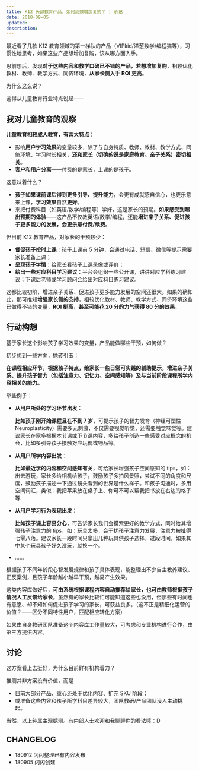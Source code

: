 ```yaml
---
title: K12 头部教育产品，如何高效增加复购？ | 杂记
date: 2018-09-05
updated: 
description: 
---
```




最近看了几款 K12 教育领域的第一梯队的产品（VIPkid/洋葱数学/编程猫等），习惯性地思考，如果这些产品想增加复购，该从哪方面入手。

思前想后，发现**对于这些内容和教学口碑已不错的产品，若想增加复购**，相较优化教材、教师、教学方式、同侪环境，**从家长侧入手 ROI 更高**。


为什么这么说？ 

这得从儿童教育行业特点说起——

## 我对儿童教育的观察



**儿童教育相较成人教育，有两大特点**：
    

* 影响**用户学习效果**的变量较多，除了与自身特质、教师、教材、教学方式、同侪环境、学习时长相关，**还和家长（切确的说是家庭教育、亲子关系）密切相关**。
* **客户和用户分离**——付费的是家长，上课的是孩子。   

这意味着什么？
    
* **孩子如果课前课后得到更多引导、提升能力**，会更有成就感自信心，也更乐意来上课，**学习效果**自然**更好**。
* 来把付费科目（如英语/数学/编程等）学好，这是家长的预期。**如果感受到超出预期的体验**——这产品不仅教英语/数学/编程，还能**增进亲子关系、促进孩子更多能力的发展，会更乐意付费/续费**。
    
但目前 K12 教育产品，对家长的干预较少：

- **督促孩子按时上课**：孩子上课前 5 分钟，会通过电话、短信、微信等提示需要家长准备上课；
- **呈现孩子学情**：给家长看孩子上课录像或评价；
- **给出一些对应科目学习建议**：平台会组织一些公开课，讲讲对应学科练习建议；下课后老师或学习顾问会给出对应科目练习建议。
    
这都比较初阶，增进亲子关系、促进孩子更多能力发展的空间还很大。如果的确如此，那可推知**增强家长侧的支持**，相较优化教材、教师、教学方式、同侪环境这些已做得不错的变量，**ROI 挺高，甚至可能花 20 分的力气获得 80 分的效果**。
    
## 行动构想
    
基于家长这个影响孩子学习效果的变量，产品能做哪些干预，如何做？

初步想到一些方向，抛砖引玉：
    
**在课程相应环节，根据孩子特点，给家长一些日常可实践的辅助提示，增进亲子关系、提升孩子智力（包括注意力、记忆力、空间感知等）及与当前阶段课程所学内容相关的能力。**

举些例子：

- **从用户所处的学习环节出发**：

    **比如孩子刚开始课程且在不到 7 岁**，可提示孩子的智力发育（神经可塑性 Neuroplasticity）需要多元刺激，不仅需要视觉听觉，还需要触觉味觉等。建议家长在家多根据本节课或下节课内容，多给孩子创造一些感受对应概念的机会，比如多引导孩子接触对应玩偶或物品等。    

- **从用户所学内容出发**：

    **比如最近学的内容和空间感知有关**，可给家长增强孩子空间感知的 tips，如：出去游玩，家长多给相机给孩子，鼓励孩子多拍风景照，尝试不同的角度和尺度，鼓励孩子描述一下通过镜头看到的世界是什么样子。和孩子沟通时，多用空间词汇，类似：我把苹果放在桌子上、你可不可以帮我把书放在右边的格子等.

- **从用户学习行为表现出发**：

    **比如孩子课上容易分心**，可告诉家长我们会摸索更好的教学方式，同时给其增强孩子注意力的 tips，如：玩具太多，会干扰孩子注意力发展，注意力被扯得七零八落。建议家长一段时间只拿出几种玩具供孩子选择，过段时间，如果其中某个玩具孩子好久没玩，就换一个。
    

- ……

根据孩子不同年龄段心智发展规律和孩子具体表现，能整理出不少自主教养建议、正反案例，且孩子年龄越小越早干预，越易产生效果。
   
这类内容库做好后，**可由系统根据课程内容自动推荐给家长，也可由教师根据孩子情况人工反馈给家长**。虽然有的家长比较忙可能知道这些也没用，但那些有时间也有意愿、却不知如何促进孩子学习的家长，可获益良多。（这不正是精细化运营的价值？——区分不同特性用户，匹配相应转化方案）
    
如果由自身教研团队准备这个内容库工作量较大，可考虑和专业机构进行合作，由第三方提供内容。

## 讨论

这方案看上去挺好，为什么目前鲜有机构着力？

推测并非方案没有价值，而是

- 目前大部分产品，重心还处于优化内容、扩充 SKU 阶段；
- 或准备这些内容和孩子所学科目差异较大，团队教研/产品团队没人主动挑起。

当然，以上纯属主观臆测。有内部人士欢迎和我聊聊你的看法噻：D



## CHANGELOG 

- 180912 闪闪整理已有内容发布
- 180905 闪闪创建
